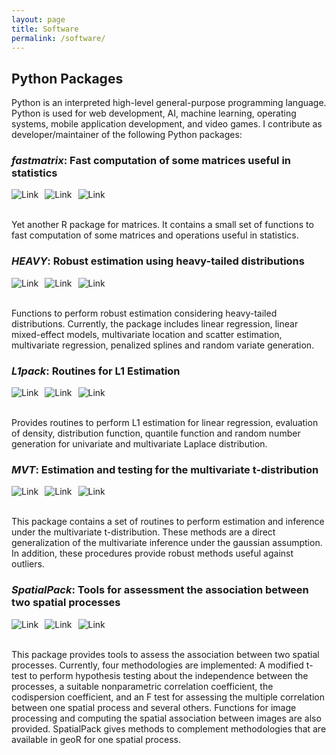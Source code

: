 ```yaml
---
layout: page
title: Software
permalink: /software/
---
```


## **Python Packages**

Python is an interpreted high-level general-purpose programming language. Python is used for web development, AI, machine learning, operating systems, 
mobile application development, and video games. I contribute as developer/maintainer of the following Python packages:  

### ***fastmatrix*: Fast computation of some matrices useful in statistics**
<a href="https://gitlab.com/FAAM/fastmatrix"><img alt="Link" src="https://img.shields.io/badge/fastmatrix-package-blue" style="float:left; padding-right:10px" ></a>
<a href="https://www.python.org/downloads/release/python-380/"><img alt="Link" src="https://img.shields.io/badge/python-3.8-blue.svg" style="float:left; padding-right:10px" ></a>
<img alt="Link" src="https://img.shields.io/badge/project-in%20progress-blue" style="float:left; padding-right:10px" >
<br/><br/>

Yet another R package for matrices. It contains a small set of functions to fast computation of some matrices and operations useful in statistics.

### ***HEAVY*: Robust estimation using heavy-tailed distributions**

<a href="https://gitlab.com/FAAM"><img alt="Link" src="https://img.shields.io/badge/HEAVY-package-blue" style="float:left; padding-right:10px" ></a>
<a href="https://www.python.org/downloads/release/python-380/"><img alt="Link" src="https://img.shields.io/badge/python-3.8-blue.svg" style="float:left; padding-right:10px" ></a>
<img alt="Link" src="https://img.shields.io/badge/project-paused-yellow" style="float:left; padding-right:10px" >
<br/><br/>

Functions to perform robust estimation considering heavy-tailed distributions. Currently, the package includes linear regression, linear mixed-effect models, multivariate location and scatter estimation, multivariate regression, penalized splines and random variate generation.
 

### ***L1pack*: Routines for L1 Estimation**
<a href="https://gitlab.com/FAAM"><img alt="Link" src="https://img.shields.io/badge/L1pack-package-blue" style="float:left; padding-right:10px" ></a>
<a href="https://www.python.org/downloads/release/python-380/"><img alt="Link" src="https://img.shields.io/badge/python-3.8-blue.svg" style="float:left; padding-right:10px" ></a>
<img alt="Link" src="https://img.shields.io/badge/project-paused-yellow" style="float:left; padding-right:10px" >
<br/><br/>

Provides routines to perform L1 estimation for linear regression, evaluation of density, distribution function, quantile function and random number generation for univariate and multivariate Laplace distribution.
 

### ***MVT*: Estimation and testing for the multivariate t-distribution**
<a href="https://gitlab.com/FAAM"><img alt="Link" src="https://img.shields.io/badge/MVT-package-blue" style="float:left; padding-right:10px" ></a>
<a href="https://www.python.org/downloads/release/python-380/"><img alt="Link" src="https://img.shields.io/badge/python-3.8-blue.svg" style="float:left; padding-right:10px" ></a>
<img alt="Link" src="https://img.shields.io/badge/project-paused-yellow" style="float:left; padding-right:10px" >
<br/><br/>

This package contains a set of routines to perform estimation and inference under the multivariate t-distribution. These methods are a direct generalization of the multivariate inference under the gaussian assumption. In addition, these procedures provide robust methods useful against outliers.
 

### ***SpatialPack*: Tools for assessment the association between two spatial processes**
<a href="https://gitlab.com/FAAM"><img alt="Link" src="https://img.shields.io/badge/SpatialPack-package-blue" style="float:left; padding-right:10px" ></a>
<a href="https://www.python.org/downloads/release/python-380/"><img alt="Link" src="https://img.shields.io/badge/python-3.8-blue.svg" style="float:left; padding-right:10px" ></a>
<img alt="Link" src="https://img.shields.io/badge/project-paused-yellow" style="float:left; padding-right:10px" >
<br/><br/>

This package provides tools to assess the association between two spatial processes. Currently, four methodologies are implemented: A modified t-test to perform hypothesis testing about the independence between the processes, a suitable nonparametric correlation coefficient, the codispersion coefficient, and an F test for assessing the multiple correlation between one spatial process and several others. Functions for image processing and computing the spatial association between images are also provided. SpatialPack gives methods to complement methodologies that are available in geoR for one spatial process.

